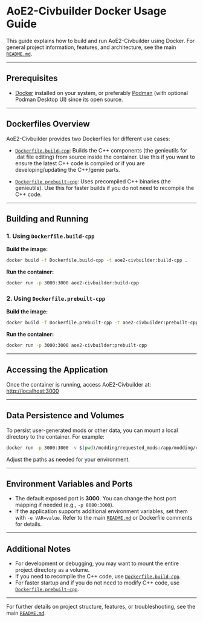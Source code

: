 # AoE2-Civbuilder Docker Usage Guide

This guide explains how to build and run AoE2-Civbuilder using Docker. For general project information, features, and architecture, see the main [`README.md`](README.md:1).

---

## Prerequisites

- [Docker](https://docs.docker.com/get-docker/) installed on your system, or preferably [Podman](https://podman.io/) (with optional Podman Desktop UI) since its open source.

---

## Dockerfiles Overview

AoE2-Civbuilder provides two Dockerfiles for different use cases:

- [`Dockerfile.build-cpp`](Dockerfile.build-cpp:1):
  Builds the C++ components (the genieutils  for .dat file editing) from source inside the container. Use this if you want to ensure the latest C++ code is compiled or if you are developing/updating the C++/genie parts.

- [`Dockerfile.prebuilt-cpp`](Dockerfile.prebuilt-cpp:1):
  Uses precompiled C++ binaries (the genieutils). Use this for faster builds if you do not need to recompile the C++ code.

---

## Building and Running

### 1. Using `Dockerfile.build-cpp`

**Build the image:**
```sh
docker build -f Dockerfile.build-cpp -t aoe2-civbuilder:build-cpp .
```

**Run the container:**
```sh
docker run -p 3000:3000 aoe2-civbuilder:build-cpp
```

### 2. Using `Dockerfile.prebuilt-cpp`

**Build the image:**
```sh
docker build -f Dockerfile.prebuilt-cpp -t aoe2-civbuilder:prebuilt-cpp .
```

**Run the container:**
```sh
docker run -p 3000:3000 aoe2-civbuilder:prebuilt-cpp
```

---

## Accessing the Application

Once the container is running, access AoE2-Civbuilder at:  
[http://localhost:3000](http://localhost:3000)

---

## Data Persistence and Volumes

To persist user-generated mods or other data, you can mount a local directory to the container. For example:

```sh
docker run -p 3000:3000 -v $(pwd)/modding/requested_mods:/app/modding/requested_mods aoe2-civbuilder:build-cpp
```

Adjust the paths as needed for your environment.

---

## Environment Variables and Ports

- The default exposed port is **3000**. You can change the host port mapping if needed (e.g., `-p 8080:3000`).
- If the application supports additional environment variables, set them with `-e VAR=value`. Refer to the main [`README.md`](README.md:1) or Dockerfile comments for details.

---

## Additional Notes

- For development or debugging, you may want to mount the entire project directory as a volume.
- If you need to recompile the C++ code, use [`Dockerfile.build-cpp`](Dockerfile.build-cpp:1).
- For faster startup and if you do not need to modify C++ code, use [`Dockerfile.prebuilt-cpp`](Dockerfile.prebuilt-cpp:1).

---

For further details on project structure, features, or troubleshooting, see the main [`README.md`](README.md:1).